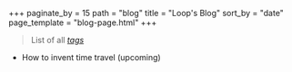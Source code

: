 +++
paginate_by = 15
path = "blog"
title = "Loop's Blog"
sort_by = "date"
page_template = "blog-page.html"
+++

> List of all _[tags](/tags)_

- How to invent time travel (upcoming)
